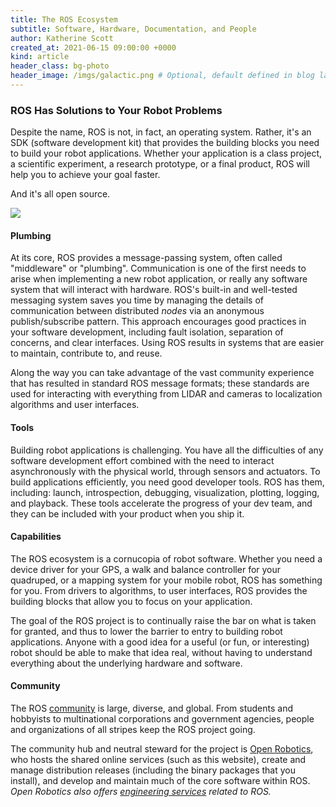 ```yaml
---
title: The ROS Ecosystem
subtitle: Software, Hardware, Documentation, and People
author: Katherine Scott
created_at: 2021-06-15 09:00:00 +0000
kind: article
header_class: bg-photo
header_image: /imgs/galactic.png # Optional, default defined in blog layout
---
```


### ROS Has Solutions to Your Robot Problems

Despite the name, ROS is not, in fact, an operating system. Rather, it's an SDK
(software development kit) that provides the building blocks you need to build
your robot applications.
Whether your application is a class project, a scientific experiment, a
research prototype, or a final product, ROS will help you to achieve your goal
faster.

And it's all open source.

<div class="image-large">
  <img src="/imgs/ros-equation.png" />
</div>

#### Plumbing

At its core, ROS provides a message-passing system, often called "middleware" or "plumbing".
Communication is one of the first needs to arise when implementing a new robot
application, or really any software system that will interact with hardware.
ROS's built-in and well-tested messaging system saves you time by managing the
details of communication between distributed *nodes* via an anonymous
publish/subscribe pattern.
This approach encourages good practices in your software
development, including fault isolation, separation of concerns, and clear
interfaces. Using ROS results in systems that are easier to maintain, contribute to,
and reuse.

Along the way you can take advantage of the vast community experience that has
resulted in standard ROS message formats; these standards are used for
interacting with everything from LIDAR and cameras to localization algorithms
and user interfaces.

#### Tools

Building robot applications is challenging.
You have all the difficulties of any software development effort combined with
the need to interact asynchronously with the physical world, through sensors
and actuators.
To build applications efficiently, you need good developer tools. ROS has them, including: launch, introspection, debugging, visualization,
plotting, logging, and playback. These tools accelerate the progress of your dev team, and they can be
included with your product when you ship it.

#### Capabilities

The ROS ecosystem is a cornucopia of robot software.
Whether you need a device driver for your GPS, a walk and balance controller
for your quadruped, or a mapping system for your mobile robot, ROS has
something for you.
From drivers to algorithms, to user interfaces, ROS provides the building
blocks that allow you to focus on your application.

The goal of the ROS project is to continually raise the bar on what is taken
for granted, and thus to lower the barrier to entry to building robot
applications.
Anyone with a good idea for a useful (or fun, or interesting) robot should be
able to make that idea real, without having to understand everything about the
underlying hardware and software.

#### Community

The ROS [community](/blog/community) is large, diverse, and global.
From students and hobbyists to multinational corporations and government
agencies, people and organizations of all stripes keep the ROS
project going.

The community hub and neutral steward for the project is [Open
Robotics](https://www.openrobotics.org), who hosts the shared online services
(such as this website), create and manage distribution releases (including
the binary packages that you install), and develop and maintain much of the core
software within ROS.
*Open Robotics also offers [engineering
services](https://www.openrobotics.org/solutions) related to ROS.*
 
